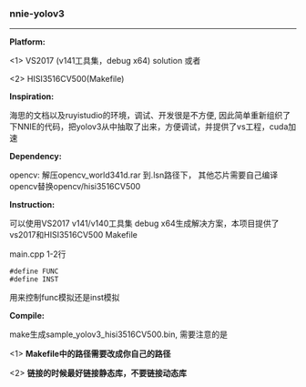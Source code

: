 ### nnie-yolov3
***

**Platform:** 

<1>  VS2017 (v141工具集，debug x64) solution   或者

<2>  HISI3516CV500(Makefile)

**Inspiration:**

海思的文档以及ruyistudio的环境，调试、开发很是不方便, 因此简单重新组织了下NNIE的代码，把yolov3从中抽取了出来，方便调试，并提供了vs工程，cuda加速 

**Dependency:**

opencv: 解压opencv_world341d.rar 到.lsn路径下， 其他芯片需要自己编译opencv替换opencv/hisi3516CV500

**Instruction:**

可以使用VS2017 v141/v140工具集 debug x64生成解决方案，本项目提供了vs2017和HISI3516CV500 Makefile

main.cpp 1-2行 

```
#define FUNC 
#define INST 
```

用来控制func模拟还是inst模拟

**Compile:**

make生成sample_yolov3_hisi3516CV500.bin, 需要注意的是

<1> **Makefile中的路径需要改成你自己的路径**

<2> **链接的时候最好链接静态库，不要链接动态库**

